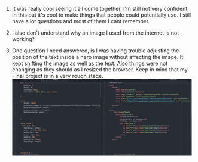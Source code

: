 1. It was really cool seeing it all come together. I'm still not very confident in this but it's cool to make things that people could potentially use. I still have a lot questions and most of them I cant remember.

2. I also don't understand why an image I used from the internet is not working?

3. One question I need answered, is I was having trouble adjusting the position of the text inside a hero image without affecting the image. It kept shifting the image as well as the text. Also things were not changing as they should as I resized the browser. Keep in mind that my Final project is in a very rough stage.
![Image](./images/screenshot.png)
